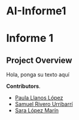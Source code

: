 # AI-Informe1

# Informe 1 

##  Project Overview
Hola, ponga su texto aquí

**Contributors**.

*   [Paula Llanos López](https://github.com/kirbchy)
*   [Samuel Rivero Urribarrí](https://github.com/SamuelRivero50)
*   [Sara López Marín](https://github.com/slopma)

